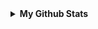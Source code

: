<details>
 <summary> <b>My Github Stats</b> </summary>
<br>
<p align = "center">
  <img src = "https://github-readme-stats.vercel.app/api?username=antidiscord&show_icons=true&theme=tokyonight&line_height=27">
  <img src = "https://github-readme-stats.vercel.app/api/top-langs/?username=antidiscord&hide=css,java,html&theme=tokyonight">
</p>






<details>
  <summary> <b>Contact</b> </summary>
<img src="https://lanyard.cnrad.dev/api/952231039542108280" onclick="window.open(https://discord.com/users/952231039542108280)">
<details>
